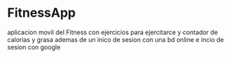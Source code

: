 # FitnessApp
aplicacion movil del Fitness con ejercicios para ejercitarce y contador de calorias y grasa ademas de un inico de sesion con una bd online e incio de sesion con google
